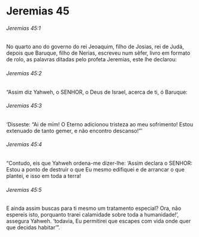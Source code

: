 # Jeremias 45

###### Jeremias 45:1

No quarto ano do governo do rei Jeoaquim, filho de Josias, rei de Judá, depois que Baruque, filho de Nerias, escreveu num sêfer, livro em formato de rolo, as palavras ditadas pelo profeta Jeremias, este lhe declarou:

###### Jeremias 45:2

“Assim diz Yahweh, o SENHOR, o Deus de Israel, acerca de ti, ó Baruque:

###### Jeremias 45:3

‘Disseste: “Ai de mim! O Eterno adicionou tristeza ao meu sofrimento! Estou extenuado de tanto gemer, e não encontro descanso!”’

###### Jeremias 45:4

“Contudo, eis que Yahweh ordena-me dizer-lhe: ‘Assim declara o SENHOR: Estou a ponto de destruir o que Eu mesmo edifiquei e de arrancar o que plantei, e isso em toda a terra!

###### Jeremias 45:5

E ainda assim buscas para ti mesmo um tratamento especial? Ora, não espereis isto, porquanto trarei calamidade sobre toda a humanidade!’, assegura Yahweh. ‘todavia, Eu permitirei que escapes com vida onde quer que decidas habitar’”.

